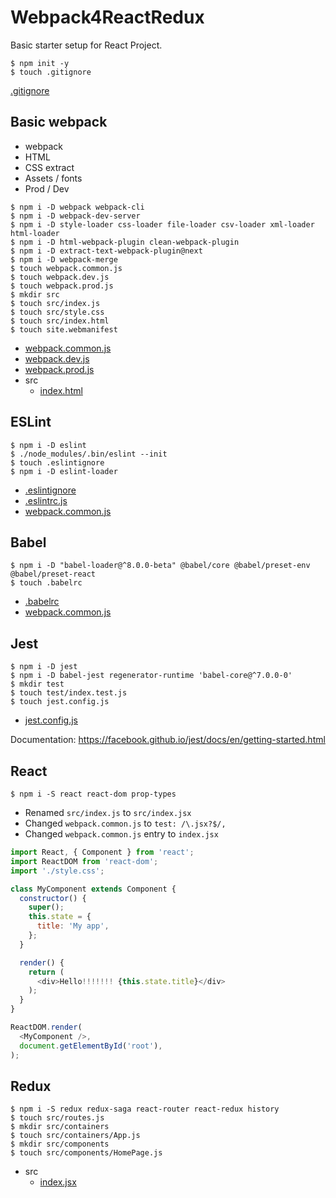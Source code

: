 # Webpack4ReactRedux

Basic starter setup for React Project.

```
$ npm init -y
$ touch .gitignore
```

[.gitignore](.gitignore)

## Basic webpack

* webpack
* HTML
* CSS extract
* Assets / fonts
* Prod / Dev

```
$ npm i -D webpack webpack-cli
$ npm i -D webpack-dev-server
$ npm i -D style-loader css-loader file-loader csv-loader xml-loader html-loader
$ npm i -D html-webpack-plugin clean-webpack-plugin
$ npm i -D extract-text-webpack-plugin@next
$ npm i -D webpack-merge
$ touch webpack.common.js
$ touch webpack.dev.js
$ touch webpack.prod.js
$ mkdir src
$ touch src/index.js
$ touch src/style.css
$ touch src/index.html
$ touch site.webmanifest
```

* [webpack.common.js](webpack.common.js)
* [webpack.dev.js](webpack.dev.js)
* [webpack.prod.js](webpack.prod.js)
* src
  - [index.html](src/index.html)

## ESLint

```
$ npm i -D eslint
$ ./node_modules/.bin/eslint --init
$ touch .eslintignore
$ npm i -D eslint-loader
```

* [.eslintignore](.eslintignore)
* [.eslintrc.js](.eslintrc.js)
* [webpack.common.js](webpack.common.js)

## Babel

```
$ npm i -D "babel-loader@^8.0.0-beta" @babel/core @babel/preset-env @babel/preset-react
$ touch .babelrc
```

* [.babelrc](.babelrc)
* [webpack.common.js](webpack.common.js)

## Jest

```
$ npm i -D jest
$ npm i -D babel-jest regenerator-runtime 'babel-core@^7.0.0-0'
$ mkdir test
$ touch test/index.test.js
$ touch jest.config.js
```

* [jest.config.js](jest.config.js)

Documentation: https://facebook.github.io/jest/docs/en/getting-started.html

## React

```
$ npm i -S react react-dom prop-types
```

* Renamed `src/index.js` to `src/index.jsx`
* Changed `webpack.common.js` to `test: /\.jsx?$/,`
* Changed `webpack.common.js` entry to `index.jsx`

```javascript
import React, { Component } from 'react';
import ReactDOM from 'react-dom';
import './style.css';

class MyComponent extends Component {
  constructor() {
    super();
    this.state = {
      title: 'My app',
    };
  }

  render() {
    return (
      <div>Hello!!!!!!! {this.state.title}</div>
    );
  }
}

ReactDOM.render(
  <MyComponent />,
  document.getElementById('root'),
);
```

## Redux

```
$ npm i -S redux redux-saga react-router react-redux history
$ touch src/routes.js
$ mkdir src/containers
$ touch src/containers/App.js
$ mkdir src/components
$ touch src/components/HomePage.js
```

* src
  - [index.jsx](./src/index.jsx)
